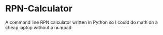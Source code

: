 # RPN-Calculator
A command line RPN calculator written in Python so I could do math on a cheap laptop without a numpad
